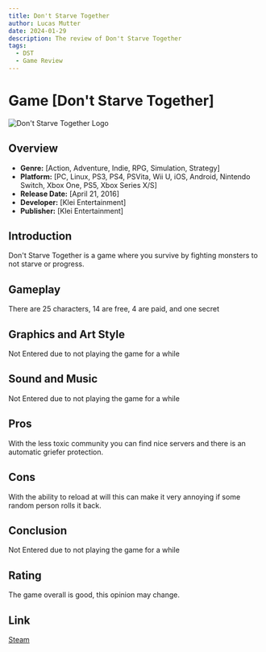 ```yaml
---
title: Don't Starve Together
author: Lucas Mutter
date: 2024-01-29
description: The review of Don't Starve Together
tags:
  - DST
  - Game Review
---
```


<script type="text/javascript">
    (function(c,l,a,r,i,t,y){
        c[a]=c[a]||function(){(c[a].q=c[a].q||[]).push(arguments)};
        t=l.createElement(r);t.async=1;t.src="https://www.clarity.ms/tag/"+i;
        y=l.getElementsByTagName[r](0);y.parentNode.insertBefore(t,y);
    })(window, document, "clarity", "script", "ktb7ccibh5");
</script>

# Game [Don't Starve Together]

![Don't Starve Together Logo](https://the-babadi-bois.github.io/Images/DST.png)

## Overview

- **Genre:** [Action, Adventure, Indie, RPG, Simulation, Strategy]
- **Platform:** [PC, Linux, PS3, PS4, PSVita, Wii U, iOS, Android, Nintendo Switch, Xbox One, PS5, Xbox Series X/S]
- **Release Date:** [April 21, 2016]
- **Developer:** [Klei Entertainment]
- **Publisher:** [Klei Entertainment]

## Introduction

Don't Starve Together is a game where you survive by fighting monsters to not starve or progress.

## Gameplay

There are 25 characters, 14 are free, 4 are paid, and one secret

## Graphics and Art Style

Not Entered due to not playing the game for a while

## Sound and Music

Not Entered due to not playing the game for a while

## Pros

With the less toxic community you can find nice servers and there is an automatic griefer protection.

## Cons

With the ability to reload at will this can make it very annoying if some random person rolls it back.

## Conclusion

Not Entered due to not playing the game for a while

## Rating

The game overall is good, this opinion may change.

## Link

[Steam][Steam]

[Steam]: https://store.steampowered.com/322330/Dont_Starve_Together/?curator_clanid=44851426
